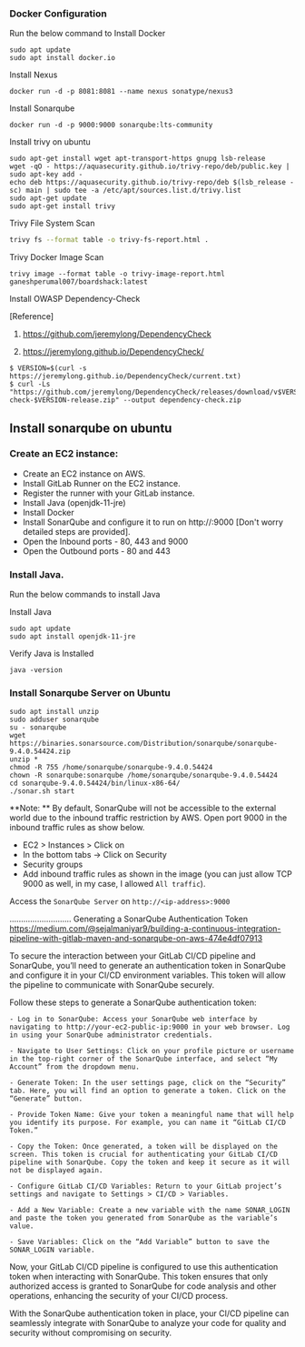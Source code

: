 ### Docker Configuration

Run the below command to Install Docker

```
sudo apt update
sudo apt install docker.io
```


Install Nexus
```
docker run -d -p 8081:8081 --name nexus sonatype/nexus3
```
Install Sonarqube
```
docker run -d -p 9000:9000 sonarqube:lts-community
```
Install trivy on ubuntu
```
sudo apt-get install wget apt-transport-https gnupg lsb-release
wget -qO - https://aquasecurity.github.io/trivy-repo/deb/public.key | sudo apt-key add -
echo deb https://aquasecurity.github.io/trivy-repo/deb $(lsb_release -sc) main | sudo tee -a /etc/apt/sources.list.d/trivy.list
sudo apt-get update
sudo apt-get install trivy
```
Trivy File System Scan
```sh
trivy fs --format table -o trivy-fs-report.html .
```
Trivy Docker Image Scan
```
trivy image --format table -o trivy-image-report.html ganeshperumal007/boardshack:latest
```



Install OWASP Dependency-Check

[Reference]

1. <https://github.com/jeremylong/DependencyCheck>

2. <https://jeremylong.github.io/DependencyCheck/>
```
$ VERSION=$(curl -s https://jeremylong.github.io/DependencyCheck/current.txt)
$ curl -Ls "https://github.com/jeremylong/DependencyCheck/releases/download/v$VERSION/dependency-check-$VERSION-release.zip" --output dependency-check.zip
```
## Install sonarqube on ubuntu

### Create an EC2 instance:
   -  Create an EC2 instance on AWS.
   -  Install GitLab Runner on the EC2 instance.
   -  Register the runner with your GitLab instance.
   -  Install Java (openjdk-11-jre)
   -  Install Docker
   -  Install SonarQube and configure it to run on http://<ip>:9000 [Don't worry detailed steps are provided].
   -  Open the Inbound ports - 80, 443 and 9000
   -  Open the Outbound ports - 80 and 443

### Install Java.

Run the below commands to install Java

Install Java

```
sudo apt update
sudo apt install openjdk-11-jre
```

Verify Java is Installed

```
java -version
```

### Install Sonarqube Server on Ubuntu

```
sudo apt install unzip
sudo adduser sonarqube
su - sonarqube
wget https://binaries.sonarsource.com/Distribution/sonarqube/sonarqube-9.4.0.54424.zip
unzip *
chmod -R 755 /home/sonarqube/sonarqube-9.4.0.54424
chown -R sonarqube:sonarqube /home/sonarqube/sonarqube-9.4.0.54424
cd sonarqube-9.4.0.54424/bin/linux-x86-64/
./sonar.sh start
```

**Note: ** By default, SonarQube will not be accessible to the external world due to the inbound traffic restriction by AWS. Open port 9000 in the inbound traffic rules as show below.

- EC2 > Instances > Click on <Instance-ID>
- In the bottom tabs -> Click on Security
- Security groups
- Add inbound traffic rules as shown in the image (you can just allow TCP 9000 as well, in my case, I allowed `All traffic`).

Access the `SonarQube Server` on `http://<ip-address>:9000` 

...........................
Generating a SonarQube Authentication Token
<https://medium.com/@sejalmaniyar9/building-a-continuous-integration-pipeline-with-gitlab-maven-and-sonarqube-on-aws-474e4df07913>

To secure the interaction between your GitLab CI/CD pipeline and SonarQube, you’ll need to generate an authentication token in SonarQube and configure it in your CI/CD environment variables. This token will allow the pipeline to communicate with SonarQube securely.

Follow these steps to generate a SonarQube authentication token:

    - Log in to SonarQube: Access your SonarQube web interface by navigating to http://your-ec2-public-ip:9000 in your web browser. Log in using your SonarQube administrator credentials.
    
    - Navigate to User Settings: Click on your profile picture or username in the top-right corner of the SonarQube interface, and select “My Account” from the dropdown menu.
    
    - Generate Token: In the user settings page, click on the “Security” tab. Here, you will find an option to generate a token. Click on the “Generate” button.
    
    - Provide Token Name: Give your token a meaningful name that will help you identify its purpose. For example, you can name it “GitLab CI/CD Token.”
    
    - Copy the Token: Once generated, a token will be displayed on the screen. This token is crucial for authenticating your GitLab CI/CD pipeline with SonarQube. Copy the token and keep it secure as it will not be displayed again.
    
    - Configure GitLab CI/CD Variables: Return to your GitLab project’s settings and navigate to Settings > CI/CD > Variables.
    
    - Add a New Variable: Create a new variable with the name SONAR_LOGIN and paste the token you generated from SonarQube as the variable’s value.
    
    - Save Variables: Click on the “Add Variable” button to save the SONAR_LOGIN variable.

Now, your GitLab CI/CD pipeline is configured to use this authentication token when interacting with SonarQube. This token ensures that only authorized access is granted to SonarQube for code analysis and other operations, enhancing the security of your CI/CD process.

With the SonarQube authentication token in place, your CI/CD pipeline can seamlessly integrate with SonarQube to analyze your code for quality and security without compromising on security.

